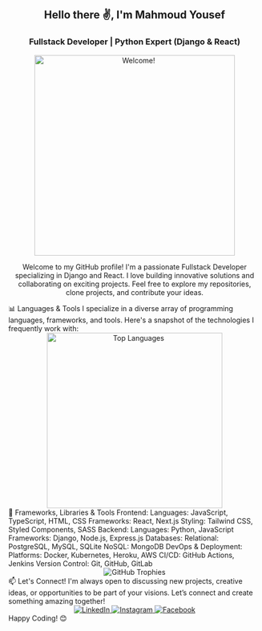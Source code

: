 <h2 align="center">Hello there ✌, I'm Mahmoud Yousef</h2> <h3 align="center">Fullstack Developer | Python Expert (Django & React)</h3> <div align="center"> <img src="https://media.giphy.com/media/QNFhOolVeCzPQ2Mx85/giphy.gif" alt="Welcome!" width="400"/> </div> <p align="center"> Welcome to my GitHub profile! I'm a passionate Fullstack Developer specializing in Django and React. I love building innovative solutions and collaborating on exciting projects. Feel free to explore my repositories, clone projects, and contribute your ideas. </p>
📊 Languages & Tools
I specialize in a diverse array of programming languages, frameworks, and tools. Here's a snapshot of the technologies I frequently work with:

<div align="center"> <img width="350px" src="https://github-readme-stats.vercel.app/api/top-langs/?username=Mmy2000&layout=compact&theme=material-palenight&hide_border=true&langs_count=8" alt="Top Languages" /> </div>
🔧 Frameworks, Libraries & Tools
Frontend:
Languages: JavaScript, TypeScript, HTML, CSS
Frameworks: React, Next.js
Styling: Tailwind CSS, Styled Components, SASS
Backend:
Languages: Python, JavaScript
Frameworks: Django, Node.js, Express.js
Databases:
Relational: PostgreSQL, MySQL, SQLite
NoSQL: MongoDB
DevOps & Deployment:
Platforms: Docker, Kubernetes, Heroku, AWS
CI/CD: GitHub Actions, Jenkins
Version Control:
Git, GitHub, GitLab
<div align="center"> <img src="https://github-profile-trophy.vercel.app/?username=Mmy2000&theme=flat&no-frame=true&margin-w=15" alt="GitHub Trophies" /> </div>
📫 Let's Connect!
I'm always open to discussing new projects, creative ideas, or opportunities to be part of your visions. Let’s connect and create something amazing together!

<div align="center"> <a href="https://www.linkedin.com/in/mahmoud-yousef-9a5869232/" target="_blank"> <img src="https://img.shields.io/badge/LinkedIn-%230077B5.svg?&style=flat-square&logo=linkedin&logoColor=white" alt="LinkedIn"> </a> <a href="https://www.instagram.com/m.yousef_2000/?hl=en-gb" target="_blank"> <img src="https://img.shields.io/badge/Instagram-%23E4405F.svg?&style=flat-square&logo=instagram&logoColor=white" alt="Instagram"> </a> <a href="https://www.facebook.com/profile.php?id=100021953993331" target="_blank"> <img src="https://img.shields.io/badge/Facebook-%231877F2.svg?&style=flat-square&logo=facebook&logoColor=white" alt="Facebook"> </a> </div>
Happy Coding! 😊
